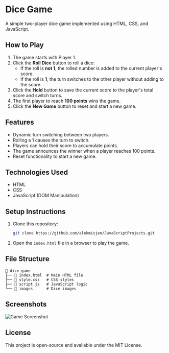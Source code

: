 # Dice Game

A simple two-player dice game implemented using HTML, CSS, and JavaScript.

## How to Play

1. The game starts with Player 1.
2. Click the **Roll Dice** button to roll a dice:
   - If the roll is **not 1**, the rolled number is added to the current player's score.
   - If the roll is **1**, the turn switches to the other player without adding to the score.
3. Click the **Hold** button to save the current score to the player's total score and switch turns.
4. The first player to reach **100 points** wins the game.
5. Click the **New Game** button to reset and start a new game.

## Features

- Dynamic turn switching between two players.
- Rolling a 1 causes the turn to switch.
- Players can hold their score to accumulate points.
- The game announces the winner when a player reaches 100 points.
- Reset functionality to start a new game.

## Technologies Used

- HTML
- CSS
- JavaScript (DOM Manipulation)

## Setup Instructions

1. Clone this repository:
   ```bash
   git clone https://github.com/alekmisjen/JavaScriptProjects.git
   ```
2. Open the `index.html` file in a browser to play the game.

## File Structure

```
📂 dice-game
├── 📄 index.html  # Main HTML file
├── 📄 style.css   # CSS styles
├── 📄 script.js   # JavaScript logic
└── 📂 images      # Dice images
```

## Screenshots

![Game Screenshot](images/screenshot.png)

## License

This project is open-source and available under the MIT License.
